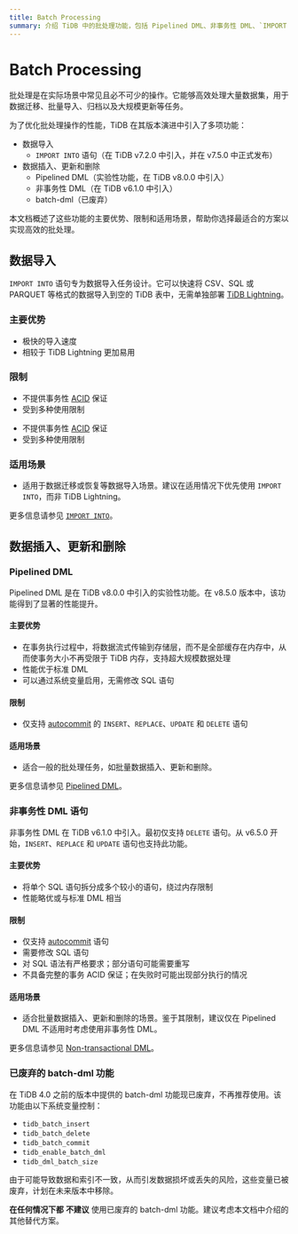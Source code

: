 ```yaml
---
title: Batch Processing
summary: 介绍 TiDB 中的批处理功能，包括 Pipelined DML、非事务性 DML、`IMPORT INTO` 语句，以及已废弃的 batch-dml 功能。
---
```


# Batch Processing

批处理是在实际场景中常见且必不可少的操作。它能够高效处理大量数据集，用于数据迁移、批量导入、归档以及大规模更新等任务。

为了优化批处理操作的性能，TiDB 在其版本演进中引入了多项功能：

- 数据导入
    - `IMPORT INTO` 语句（在 TiDB v7.2.0 中引入，并在 v7.5.0 中正式发布）
- 数据插入、更新和删除
    - Pipelined DML（实验性功能，在 TiDB v8.0.0 中引入）
    - 非事务性 DML（在 TiDB v6.1.0 中引入）
    - batch-dml（已废弃）

本文档概述了这些功能的主要优势、限制和适用场景，帮助你选择最适合的方案以实现高效的批处理。

## 数据导入

`IMPORT INTO` 语句专为数据导入任务设计。它可以快速将 CSV、SQL 或 PARQUET 等格式的数据导入到空的 TiDB 表中，无需单独部署 [TiDB Lightning](https://docs.pingcap.com/tidb/stable/tidb-lightning-overview)。

### 主要优势

- 极快的导入速度
- 相较于 TiDB Lightning 更加易用

### 限制

<CustomContent platform="tidb">

- 不提供事务性 [ACID](/glossary.md#acid) 保证
- 受到多种使用限制

</CustomContent>

<CustomContent platform="tidb-cloud">

- 不提供事务性 [ACID](/tidb-cloud/tidb-cloud-glossary.md#acid) 保证
- 受到多种使用限制

</CustomContent>

### 适用场景

- 适用于数据迁移或恢复等数据导入场景。建议在适用情况下优先使用 `IMPORT INTO`，而非 TiDB Lightning。

更多信息请参见 [`IMPORT INTO`](/sql-statements/sql-statement-import-into.md)。

## 数据插入、更新和删除

### Pipelined DML

Pipelined DML 是在 TiDB v8.0.0 中引入的实验性功能。在 v8.5.0 版本中，该功能得到了显著的性能提升。

#### 主要优势

- 在事务执行过程中，将数据流式传输到存储层，而不是全部缓存在内存中，从而使事务大小不再受限于 TiDB 内存，支持超大规模数据处理
- 性能优于标准 DML
- 可以通过系统变量启用，无需修改 SQL 语句

#### 限制

- 仅支持 [autocommit](/transaction-overview.md#autocommit) 的 `INSERT`、`REPLACE`、`UPDATE` 和 `DELETE` 语句

#### 适用场景

- 适合一般的批处理任务，如批量数据插入、更新和删除。

更多信息请参见 [Pipelined DML](/pipelined-dml.md)。

### 非事务性 DML 语句

非事务性 DML 在 TiDB v6.1.0 中引入。最初仅支持 `DELETE` 语句。从 v6.5.0 开始，`INSERT`、`REPLACE` 和 `UPDATE` 语句也支持此功能。

#### 主要优势

- 将单个 SQL 语句拆分成多个较小的语句，绕过内存限制
- 性能略优或与标准 DML 相当

#### 限制

- 仅支持 [autocommit](/transaction-overview.md#autocommit) 语句
- 需要修改 SQL 语句
- 对 SQL 语法有严格要求；部分语句可能需要重写
- 不具备完整的事务 ACID 保证；在失败时可能出现部分执行的情况

#### 适用场景

- 适合批量数据插入、更新和删除的场景。鉴于其限制，建议仅在 Pipelined DML 不适用时考虑使用非事务性 DML。

更多信息请参见 [Non-transactional DML](/non-transactional-dml.md)。

### 已废弃的 batch-dml 功能

在 TiDB 4.0 之前的版本中提供的 batch-dml 功能现已废弃，不再推荐使用。该功能由以下系统变量控制：

- `tidb_batch_insert`
- `tidb_batch_delete`
- `tidb_batch_commit`
- `tidb_enable_batch_dml`
- `tidb_dml_batch_size`

由于可能导致数据和索引不一致，从而引发数据损坏或丢失的风险，这些变量已被废弃，计划在未来版本中移除。

**在任何情况下都** **不建议** 使用已废弃的 batch-dml 功能。建议考虑本文档中介绍的其他替代方案。